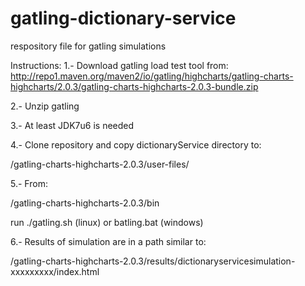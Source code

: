 gatling-dictionary-service
==========================

respository file for gatling simulations

Instructions:
1.- Download gatling load test tool from: 
  http://repo1.maven.org/maven2/io/gatling/highcharts/gatling-charts-highcharts/2.0.3/gatling-charts-highcharts-2.0.3-bundle.zip
  
2.- Unzip gatling

3.- At least JDK7u6 is needed

4.- Clone repository and copy dictionaryService directory to:
  
  <path where gatling is installed>/gatling-charts-highcharts-2.0.3/user-files/
  
5.- From:

  <path where gatling is installed>/gatling-charts-highcharts-2.0.3/bin

  run ./gatling.sh (linux) or batling.bat (windows)
  
6.- Results of simulation are in a path similar to:

  <path where gatling is installed>/gatling-charts-highcharts-2.0.3/results/dictionaryservicesimulation-xxxxxxxxx/index.html
